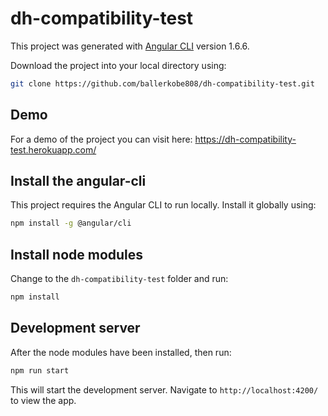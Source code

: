 # dh-compatibility-test

This project was generated with [Angular CLI](https://github.com/angular/angular-cli) version 1.6.6.

Download the project into your local directory using:


```bash
git clone https://github.com/ballerkobe808/dh-compatibility-test.git
```


## Demo

For a demo of the project you can visit here: https://dh-compatibility-test.herokuapp.com/




## Install the angular-cli

This project requires the Angular CLI to run locally. Install it globally using:

```bash
npm install -g @angular/cli
```


## Install node modules

Change to the `dh-compatibility-test` folder and run:

```bash
npm install 
```


## Development server

After the node modules have been installed, then run:

```bash
npm run start
```

This will start the development server. Navigate to `http://localhost:4200/` to view the app.




